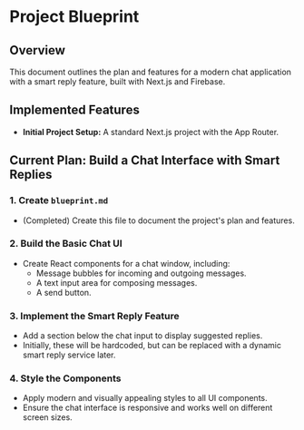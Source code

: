 
# Project Blueprint

## Overview

This document outlines the plan and features for a modern chat application with a smart reply feature, built with Next.js and Firebase.

## Implemented Features

*   **Initial Project Setup:** A standard Next.js project with the App Router.

## Current Plan: Build a Chat Interface with Smart Replies

### 1. Create `blueprint.md`

*   (Completed) Create this file to document the project's plan and features.

### 2. Build the Basic Chat UI

*   Create React components for a chat window, including:
    *   Message bubbles for incoming and outgoing messages.
    *   A text input area for composing messages.
    *   A send button.

### 3. Implement the Smart Reply Feature

*   Add a section below the chat input to display suggested replies.
*   Initially, these will be hardcoded, but can be replaced with a dynamic smart reply service later.

### 4. Style the Components

*   Apply modern and visually appealing styles to all UI components.
*   Ensure the chat interface is responsive and works well on different screen sizes.
